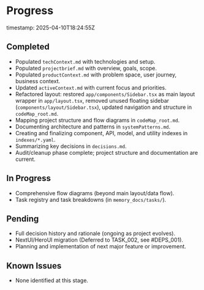 # Progress
timestamp: 2025-04-10T18:24:55Z

## Completed
- Populated `techContext.md` with technologies and setup.
- Populated `projectbrief.md` with overview, goals, scope.
- Populated `productContext.md` with problem space, user journey, business context.
- Updated `activeContext.md` with current focus and priorities.
- Refactored layout: restored `app/components/Sidebar.tsx` as main layout wrapper in `app/layout.tsx`, removed unused floating sidebar (`components/layout/Sidebar.tsx`), updated navigation and structure in `codeMap_root.md`.
- Mapping project structure and flow diagrams in `codeMap_root.md`.
- Documenting architecture and patterns in `systemPatterns.md`.
- Creating and finalizing component, API, model, and utility indexes in `indexes/*.yaml`.
- Summarizing key decisions in `decisions.md`.
- Audit/cleanup phase complete; project structure and documentation are current.

## In Progress
- Comprehensive flow diagrams (beyond main layout/data flow).
- Task registry and task breakdowns (in `memory_docs/tasks/`).

## Pending
- Full decision history and rationale (ongoing as project evolves).
- NextUI/HeroUI migration (Deferred to TASK_002, see #DEPS_001).
- Planning and implementation of next major feature or improvement.

## Known Issues
- None identified at this stage.
